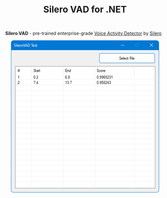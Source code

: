   

<br/><h1  align="center">Silero VAD for .NET</h1><br/>

**Silero VAD** - pre-trained enterprise-grade [Voice Activity Detector](https://en.wikipedia.org/wiki/Voice_activity_detection) by [Silero](https://github.com/snakers4/silero-vad)
<p  align="center">
<img alt="alt_text" src="https://github.com/dkakaie/SileroVAD/blob/master/screenshot.png?raw=true" />
</p>
